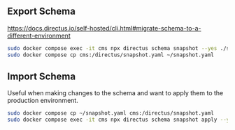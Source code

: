 ## Export Schema
https://docs.directus.io/self-hosted/cli.html#migrate-schema-to-a-different-environment

```bash
sudo docker compose exec -it cms npx directus schema snapshot --yes ./snapshot.yaml
sudo docker compose cp cms:/directus/snapshot.yaml ~/snapshot.yaml
```

## Import Schema

Useful when making changes to the schema and want to apply them to the production environment.

```bash
sudo docker compose cp ~/snapshot.yaml cms:/directus/snapshot.yaml
sudo docker compose exec -it cms npx directus schema snapshot apply --yes ./snapshot.yaml
```